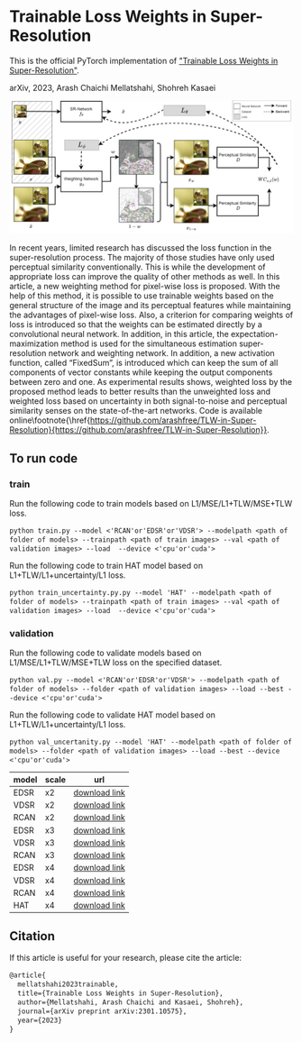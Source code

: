 
# Trainable Loss Weights in Super-Resolution
This is the official PyTorch implementation of ["Trainable Loss Weights in Super-Resolution"](https://arxiv.org/abs/2301.10575).

arXiv, 2023, Arash Chaichi Mellatshahi, Shohreh Kasaei

![](https://github.com/arashfree/TLW-in-Super-Resolution/blob/main/fig1.png?raw=true)

In recent years, limited research has discussed the loss function in the super-resolution process. The majority of those studies have only used perceptual similarity conventionally. This is while the development of appropriate loss can improve the quality of other methods as well. In this article, a new weighting method for pixel-wise loss is proposed. With the help of this method, it is possible to use trainable weights based on the general structure of the image and its perceptual features while maintaining the advantages of pixel-wise loss. Also, a criterion for comparing weights of loss is introduced so that the weights can be estimated directly by a convolutional neural network. In addition, in this article, the expectation-maximization method is used for the simultaneous estimation super-resolution network and weighting network. In addition, a new activation function, called “FixedSum”, is introduced which can keep the sum of all components of vector constants while keeping the output components between zero and one. As experimental results shows, weighted loss by the proposed method leads to better results than the unweighted loss and weighted loss based on uncertainty in both signal-to-noise and perceptual similarity senses on the state-of-the-art networks. Code is available online\footnote{\href{https://github.com/arashfree/TLW-in-Super-Resolution}{https://github.com/arashfree/TLW-in-Super-Resolution}}.

## To run code
### train
Run the following code to train models based on L1/MSE/L1+TLW/MSE+TLW loss.
```
python train.py --model <'RCAN'or'EDSR'or'VDSR'> --modelpath <path of folder of models> --trainpath <path of train images> --val <path of validation images> --load  --device <'cpu'or'cuda'>
```
Run the following code to train HAT model based on L1+TLW/L1+uncertainty/L1 loss.
```
python train_uncertainty.py.py --model 'HAT' --modelpath <path of folder of models> --trainpath <path of train images> --val <path of validation images> --load  --device <'cpu'or'cuda'>
```

### validation
Run the following code to validate models based on L1/MSE/L1+TLW/MSE+TLW loss on the specified dataset.
```
python val.py --model <'RCAN'or'EDSR'or'VDSR'> --modelpath <path of folder of models> --folder <path of validation images> --load --best --device <'cpu'or'cuda'>
```
Run the following code to validate HAT model based on L1+TLW/L1+uncertainty/L1 loss.
```
python val_uncertanity.py --model 'HAT' --modelpath <path of folder of models> --folder <path of validation images> --load --best --device <'cpu'or'cuda'>
```


| model| scale | url |
| --- | --- | --- |
| EDSR | x2 | [download link](https://drive.google.com/drive/folders/1b6pLlMgW7UVATc6nmyknt6jCVxvbqHTU?usp=sharing) |
| VDSR | x2 | [download link](https://drive.google.com/drive/folders/1b6pLlMgW7UVATc6nmyknt6jCVxvbqHTU?usp=sharing) |
| RCAN | x2 | [download link](https://drive.google.com/drive/folders/1b6pLlMgW7UVATc6nmyknt6jCVxvbqHTU?usp=sharing) |
| EDSR | x3 | [download link](https://drive.google.com/drive/folders/1b6pLlMgW7UVATc6nmyknt6jCVxvbqHTU?usp=sharing) |
| VDSR | x3 | [download link](https://drive.google.com/drive/folders/1b6pLlMgW7UVATc6nmyknt6jCVxvbqHTU?usp=sharing) |
| RCAN | x3 | [download link](https://drive.google.com/drive/folders/1b6pLlMgW7UVATc6nmyknt6jCVxvbqHTU?usp=sharing) |
| EDSR | x4 | [download link](https://drive.google.com/drive/folders/1b6pLlMgW7UVATc6nmyknt6jCVxvbqHTU?usp=sharing) |
| VDSR | x4 | [download link](https://drive.google.com/drive/folders/1b6pLlMgW7UVATc6nmyknt6jCVxvbqHTU?usp=sharing) |
| RCAN | x4 | [download link](https://drive.google.com/drive/folders/1b6pLlMgW7UVATc6nmyknt6jCVxvbqHTU?usp=sharing) |
| HAT | x4 | [download link](https://drive.google.com/drive/folders/1b6pLlMgW7UVATc6nmyknt6jCVxvbqHTU?usp=sharing) |



## Citation
If this article is useful for your research, please cite the article:

```
@article{ 
  mellatshahi2023trainable, 
  title={Trainable Loss Weights in Super-Resolution}, 
  author={Mellatshahi, Arash Chaichi and Kasaei, Shohreh},   
  journal={arXiv preprint arXiv:2301.10575},
  year={2023} 
}
```


